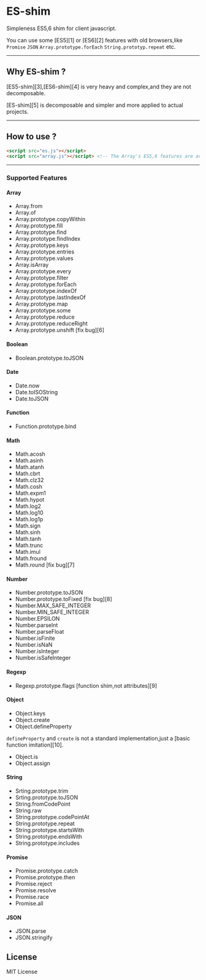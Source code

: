 # ES-shim

Simpleness ES5,6 shim for client javascript.

You can use some [ES5][1] or [ES6][2] features with old browsers,like `Promise` `JSON` `Array.prototype.forEach` `String.prototyp.repeat` etc.

----

## Why ES-shim ?

[ES5-shim][3],[ES6-shim][4] is very heavy and complex,and they are not decomposable.

[ES-shim][5] is decomposable and simpler and more applied to actual projects.

----

## How to use ?

```html
<script src="es.js"></script>
<script src="array.js"></script> <!-- The Array's ES5,6 features are availabled -->
```

----

### Supported Features

#### Array

- Array.from
- Array.of
- Array.prototype.copyWithin
- Array.prototype.fill
- Array.prototype.find
- Array.prototype.findIndex
- Array.prototype.keys
- Array.prototype.entries
- Array.prototype.values
- Array.isArray
- Array.prototype.every
- Array.prototype.filter
- Array.prototype.forEach
- Array.prototype.indexOf
- Array.prototype.lastIndexOf
- Array.prototype.map
- Array.prototype.some
- Array.prototype.reduce
- Array.prototype.reduceRight
- Array.prototype.unshift [fix bug][6]

#### Boolean 

- Boolean.prototype.toJSON

#### Date 

- Date.now
- Date.toISOString
- Date.toJSON

#### Function

- Function.prototype.bind

#### Math

- Math.acosh
- Math.asinh
- Math.atanh
- Math.cbrt
- Math.clz32
- Math.cosh
- Math.expm1
- Math.hypot
- Math.log2
- Math.log10
- Math.log1p
- Math.sign
- Math.sinh
- Math.tanh
- Math.trunc
- Math.imul
- Math.fround
- Math.round [fix bug][7]

#### Number

- Number.prototype.toJSON
- Number.prototype.toFixed [fix bug][8]
- Number.MAX_SAFE_INTEGER
- Number.MIN_SAFE_INTEGER
- Number.EPSILON
- Number.parseInt
- Number.parseFloat
- Number.isFinite
- Number.isNaN
- Number.isInteger
- Number.isSafeInteger

#### Regexp

- Regexp.prototype.flags [function shim,not attributes][9]

#### Object

- Object.keys
- Object.create
- Object.defineProperty

`defineProperty` and `create` is not a standard implementation,just a [basic function imitation][10].

- Object.is
- Object.assign

#### String

- Srting.prototype.trim
- Srting.prototype.toJSON
- String.fromCodePoint
- String.raw
- String.prototype.codePointAt
- String.prototype.repeat
- String.prototype.startsWith
- String.prototype.endsWith
- String.prototype.includes

#### Promise

- Promise.prototype.catch
- Promise.prototype.then
- Promise.reject
- Promise.resolve
- Promise.race
- Promise.all

#### JSON

- JSON.parse
- JSON.stringify

## License

MIT License

